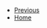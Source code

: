 <ul>
  <li class="navi">
    <a href="./#/./Why%20Care/Weather/index">Previous<a>
  </li>
  <li class="navi">
    <a href="./#/./">Home<a>
  </li>
</ul>
